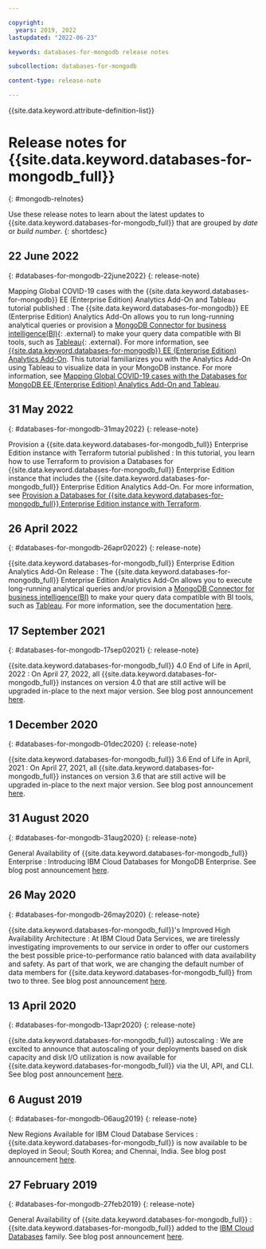```yaml
---

copyright:
  years: 2019, 2022
lastupdated: "2022-06-23"

keywords: databases-for-mongodb release notes

subcollection: databases-for-mongodb

content-type: release-note

---
```


{{site.data.keyword.attribute-definition-list}}

# Release notes for {{site.data.keyword.databases-for-mongodb_full}}
{: #mongodb-relnotes}

Use these release notes to learn about the latest updates to {{site.data.keyword.databases-for-mongodb_full}} that are grouped by _date_ or _build number_.
{: shortdesc}

## 22 June 2022
{: #databases-for-mongodb-22june2022}
{: release-note}

Mapping Global COVID-19 cases with the {{site.data.keyword.databases-for-mongodb}} EE (Enterprise Edition) Analytics Add-On and Tableau tutorial published
:  The {{site.data.keyword.databases-for-mongodb}} EE (Enterprise Edition) Analytics Add-On allows you to run long-running analytical queries or provision a [MongoDB Connector for business intelligence(BI)](https://docs.mongodb.com/bi-connector/current/){: .external} to make your query data compatible with BI tools, such as [Tableau](https://www.tableau.com/){: .external}. For more information, see [{{site.data.keyword.databases-for-mongodb}} EE (Enterprise Edition) Analytics Add-On](/docs/databases-for-mongodb?topic=databases-for-mongodb-mongodbee-analytics). This tutorial familiarizes you with the Analytics Add-On using Tableau to visualize data in your MongoDB instance. For more information, see [Mapping Global COVID-19 cases with the Databases for MongoDB EE (Enterprise Edition) Analytics Add-On and Tableau](/docs/databases-for-mongodb?topic=cloud-databases-bi-connector-tutorial-description).

## 31 May 2022
{: #databases-for-mongodb-31may2022}
{: release-note}

Provision a {{site.data.keyword.databases-for-mongodb_full}} Enterprise Edition instance with Terraform tutorial published
:  In this tutorial, you learn how to use Terraform to provision a Databases for {{site.data.keyword.databases-for-mongodb_full}} Enterprise Edition instance that includes the {{site.data.keyword.databases-for-mongodb_full}} Enterprise Edition Analytics Add-On. For more information, see [Provision a Databases for {{site.data.keyword.databases-for-mongodb_full}} Enterprise Edition instance with Terraform](/docs/databases-for-postgresql?topic=cloud-databases-tutorial-provision-mongodbee-tf).

## 26 April 2022
{: #databases-for-mongodb-26apr02022}
{: release-note}

{{site.data.keyword.databases-for-mongodb_full}} Enterprise Edition Analytics Add-On Release
:  The {{site.data.keyword.databases-for-mongodb_full}} Enterprise Edition Analytics Add-On allows you to execute long-running analytical queries and/or provision a [MongoDB Connector for business intelligence(BI)](https://docs.mongodb.com/bi-connector/current/) to make your query data compatible with BI tools, such as [Tableau](https://www.tableau.com/). For more information, see the documentation [here](/docs/databases-for-mongodb?topic=databases-for-mongodb-mongodbee-analytics).

## 17 September 2021
{: #databases-for-mongodb-17sep02021}
{: release-note}

{{site.data.keyword.databases-for-mongodb_full}} 4.0 End of Life in April, 2022
:  On April 27, 2022, all {{site.data.keyword.databases-for-mongodb_full}} instances on version 4.0 that are still active will be upgraded in-place to the next major version. See blog post announcement [here](https://www.ibm.com/cloud/blog/announcements/databases-for-mongodb-40-end-of-life-in-april-2022).

## 1 December 2020
{: #databases-for-mongodb-01dec2020}
{: release-note}

{{site.data.keyword.databases-for-mongodb_full}} 3.6 End of Life in April, 2021
:  On April 27, 2021, all {{site.data.keyword.databases-for-mongodb_full}} instances on version 3.6 that are still active will be upgraded in-place to the next major version. See blog post announcement [here](https://www.ibm.com/cloud/blog/announcements/databases-for-mongodb-36-end-of-life-in-april-2021).

## 31 August 2020
{: #databases-for-mongodb-31aug2020}
{: release-note}

General Availability of {{site.data.keyword.databases-for-mongodb_full}} Enterprise
:  Introducing IBM Cloud Databases for MongoDB Enterprise. See blog post announcement [here](https://www.ibm.com/cloud/blog/announcements/powering-up-databases-for-mongodb).

## 26 May 2020
{: #databases-for-mongodb-26may2020}
{: release-note}

{{site.data.keyword.databases-for-mongodb_full}}'s Improved High Availability Architecture
:  At IBM Cloud Data Services, we are tirelessly investigating improvements to our service in order to offer our customers the best possible price-to-performance ratio balanced with data availability and safety. As part of that work, we are changing the default number of data members for {{site.data.keyword.databases-for-mongodb_full}} from two to three. See blog post announcement [here](https://www.ibm.com/cloud/blog/databases-for-mongodb-improved-high-availability-architecture).

## 13 April 2020
{: #databases-for-mongodb-13apr2020}
{: release-note}

{{site.data.keyword.databases-for-mongodb_full}} autoscaling
:  We are excited to announce that autoscaling of your deployments based on disk capacity and disk I/O utilization is now available for {{site.data.keyword.databases-for-mongodb_full}} via the UI, API, and CLI. See blog post announcement [here](https://www.ibm.com/cloud/blog/announcements/ibm-cloud-databases-portfolio-introduces-autoscaling).

## 6 August 2019
{: #databases-for-mongodb-06aug2019}
{: release-note}

New Regions Available for IBM Cloud Database Services
:  {{site.data.keyword.databases-for-mongodb_full}} is now available to be deployed in Seoul; South Korea; and Chennai, India. See blog post announcement [here](https://www.ibm.com/cloud/blog/announcements/new-regions-available-for-ibm-cloud-database-services).

## 27 February 2019
{: #databases-for-mongodb-27feb2019}
{: release-note}

General Availability of {{site.data.keyword.databases-for-mongodb_full}}
:  {{site.data.keyword.databases-for-mongodb_full}} added to the [IBM Cloud Databases](https://www.ibm.com/cloud/databases) family. See blog post announcement [here](https://www.ibm.com/cloud/blog/ibm-cloud-databases-for-mongodb-is-generally-available#:~:text=IBM%20Cloud%20is%20announcing%20the,with%20enterprise%20security%20in%20mind.).
